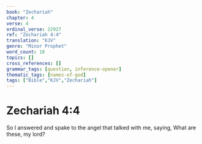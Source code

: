 ```yaml
---
book: "Zechariah"
chapter: 4
verse: 4
ordinal_verse: 22927
ref: "Zechariah 4:4"
translation: "KJV"
genre: "Minor Prophet"
word_count: 18
topics: []
cross_references: []
grammar_tags: [question, inference-opener]
thematic_tags: [names-of-god]
tags: ["Bible","KJV","Zechariah"]
---
```


# Zechariah 4:4

So I answered and spake to the angel that talked with me, saying, What are these, my lord?
